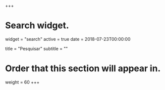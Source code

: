 +++
# Search widget.
widget = "search"
active = true
date = 2018-07-23T00:00:00

title = "Pesquisar"
subtitle = ""

# Order that this section will appear in.
weight = 60
+++
